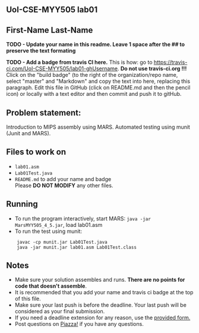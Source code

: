 
## UoI-CSE-MYY505 lab01

## First-Name Last-Name

**TODO - Update your name in this readme. Leave 1 space after the ## to preserve the text formating**

**TODO - Add a badge from travis CI here.**
This is how: go to https://travis-ci.com/UoI-CSE-MYY505/lab01-ghUsername.
**Do not use travis-ci.org !!!**
Click on the "build badge" (to the right of the organization/repo name,
select "master" and "Markdown" and copy the text into here, replacing this paragraph.
Edit this file in GitHub (click on README.md and then the pencil icon) or locally with a text editor and then commit and push it to gitHub.


## Problem statement:
Introduction to MIPS assembly using MARS.
Automated testing using munit (Junit and MARS).
 
## Files to work on
* `lab01.asm` 
* `Lab01Test.java` 
* `README.md` to add your name and badge<br/>
Please **DO NOT MODIFY** any other files. 
      
## Running 
* To run the program interactively, start MARS: `java -jar MarsMYY505_4_5.jar`, load lab01.asm
* To run the test using munit: <br/>
```
    javac -cp munit.jar Lab01Test.java
    java -jar munit.jar lab01.asm Lab01Test.class
```


## Notes
* Make sure your solution assembles and runs. **There are no points for code that doesn't assemble**.
* It is recommended that you add your name and travis ci badge at the top of this file.
* Make sure your last push is before the deadline. Your last push will be considered as your final submission.
* If you need a deadline extension for any reason, use the [provided form.](https://forms.gle/c7fdEdF5J6E88P167)
* Post questions on [Piazza!](https://piazza.com/uoi.gr/fall2019/myy505/home) if you have any questions.
